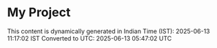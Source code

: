 # My Project

This content is dynamically generated in Indian Time (IST): 2025-06-13 11:17:02 IST
Converted to UTC: 2025-06-13 05:47:02 UTC
